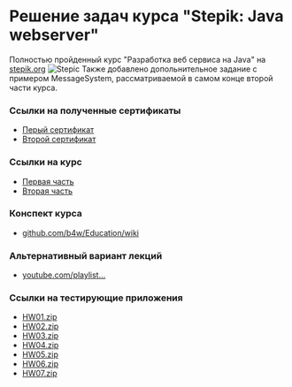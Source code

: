 # Решение задач курса "Stepik: Java webserver"
Полностью пройденный курс "Разработка веб сервиса на Java" на [stepik.org][stepik]
![Stepic](https://stepik.org/static/frontend/stepic_logo_share.jpg)
Также добавлено допольнительное задание с примером MessageSystem, рассматриваемой в самом конце второй части курса.



### Ссылки на полученные сертификаты
- [Перый сертификат][first-certificate]
- [Второй сертификат][second-certificate]

### Ссылки на курс
- [Первая часть][first-course]
- [Вторая часть][second-course]

### Конспект курса
- [github.com/b4w/Education/wiki][synopsis]

### Альтернативный вариант лекций
- [youtube.com/playlist...][alt-lectures]


### Ссылки на тестирующие приложения
- [HW01.zip](https://stepik.org/media/attachments/lesson/12196/HW01.zip)
- [HW02.zip](https://stepik.org/media/attachments/lesson/12497/HW02.zip)
- [HW03.zip](https://stepik.org/media/attachments/lesson/12405/HW03.zip)
- [HW04.zip](https://stepik.org/media/attachments/lesson/12403/HW04.zip)
- [HW05.zip](https://stepik.org/media/attachments/lesson/12512/HW05.zip)
- [HW06.zip](https://stepik.org/media/attachments/lesson/13016/HW06.zip)
- [HW07.zip](https://stepik.org/media/attachments/lesson/13019/HW07.zip)


[first-certificate]:  <https://stepik.org/cert/451779>
[second-certificate]: <https://stepik.org/cert/611524>
[stepik]:             <https://stepik.org>
[first-course]:       <https://stepik.org/course/146>
[second-course]:      <https://stepik.org/course/186>
[synopsis]:           <https://github.com/b4w/Education/wiki>
[alt-lectures]:       <https://www.youtube.com/playlist?list=PLrCZzMib1e9qkzxEuU_huxtSAxrW1t9NZ>
